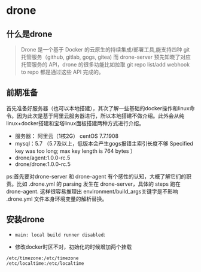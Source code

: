 # drone
## 什么是drone
> Drone 是一个基于 Docker 的云原生的持续集成/部署工具,能支持四种 git 托管服务（github, gitlab, gogs, gitea) 而 drone-server 预先知晓了对应托管服务的 API，drone 的很多功能比如拉取 git repo list/add webhook to repo 都是通过这些 API 完成的。

## 前期准备
首先准备好服务器（也可以本地搭建），其次了解一些基础的docker操作和linux命令。因为此次是基于阿里云服务器进行，所以本地搭建不做介绍。此外会从纯linux+docker搭建和宝塔linux面板搭建两种方式进行介绍。

- 服务器： 阿里云（1核2G） centOS 7.7.1908
- mysql：5.7 （5.7及以上，低版本会产生gogs报错主索引长度不够 Specified key was too long; max key length is 764 bytes  ）
- drone/agent:1.0.0-rc.5
- drone/drone:1.0.0-rc.5

ps:首先要对drone-server 和 drone-agent 有个感性的认知，大概了解它们的职责。比如 .drone.yml 的 parsing 发生在 drone-server，具体的 steps 跑在 drone-agent. 这样很容易推理出 environment/build_args关键字是不影响 .drone.yml 文件本身环境变量的解析替换。

## 安装drone


- `main: local build runner disabled`:
> 

- 修改docker时区不对，初始化的时候增加两个挂载
```
/etc/timezone:/etc/timezone
/etc/localtime:/etc/localtime 
```



